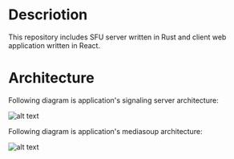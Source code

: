# Descriotion

This repository includes SFU server written in Rust and client web application written in React.

# Architecture

Following diagram is application's signaling server architecture:

![alt text](https://github.com/mojtaba-motevali/Media-server/blob/master/assets/server_rust_architecture.jpg?raw=true)

Following diagram is application's mediasoup architecture:

![alt text](https://github.com/mojtaba-motevali/Media-server/blob/master/assets/Mediasoup-svg.svg?raw=true)
